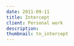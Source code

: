 ```yaml
---
date: 2011-09-11
title: Intercept
client: Personal work
description:
thumbnail: tn_intercept
---
```


<img srcset="/img/intercept-1x.png 1x, /img/intercept-2x.png 2x">
